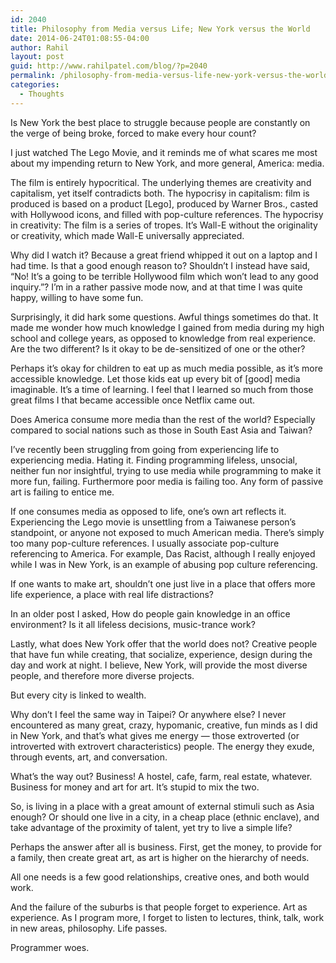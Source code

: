 ```yaml
---
id: 2040
title: Philosophy from Media versus Life; New York versus the World
date: 2014-06-24T01:08:55-04:00
author: Rahil
layout: post
guid: http://www.rahilpatel.com/blog/?p=2040
permalink: /philosophy-from-media-versus-life-new-york-versus-the-world
categories:
  - Thoughts
---
```

Is New York the best place to struggle because people are constantly on the verge of being broke, forced to make every hour count?

I just watched The Lego Movie, and it reminds me of what scares me most about my impending return to New York, and more general, America: media.

The film is entirely hypocritical. The underlying themes are creativity and capitalism, yet itself contradicts both. The hypocrisy in capitalism: film is produced is based on a product [Lego], produced by Warner Bros., casted with Hollywood icons, and filled with pop-culture references. The hypocrisy in creativity: The film is a series of tropes. It&#8217;s Wall-E without the originality or creativity, which made Wall-E universally appreciated.

Why did I watch it? Because a great friend whipped it out on a laptop and I had time. Is that a good enough reason to? Shouldn&#8217;t I instead have said, &#8220;No! It&#8217;s a going to be terrible Hollywood film which won&#8217;t lead to any good inquiry.&#8221;? I&#8217;m in a rather passive mode now, and at that time I was quite happy, willing to have some fun.

Surprisingly, it did hark some questions. Awful things sometimes do that. It made me wonder how much knowledge I gained from media during my high school and college years, as opposed to knowledge from real experience. Are the two different? Is it okay to be de-sensitized of one or the other?

Perhaps it&#8217;s okay for children to eat up as much media possible, as it&#8217;s more accessible knowledge. Let those kids eat up every bit of [good] media imaginable. It&#8217;s a time of learning. I feel that I learned so much from those great films I that became accessible once Netflix came out.

Does America consume more media than the rest of the world? Especially compared to social nations such as those in South East Asia and Taiwan?

I&#8217;ve recently been struggling from going from experiencing life to experiencing media. Hating it. Finding programming lifeless, unsocial, neither fun nor insightful, trying to use media while programming to make it more fun, failing. Furthermore poor media is failing too. Any form of passive art is failing to entice me.

If one consumes media as opposed to life, one&#8217;s own art reflects it. Experiencing the Lego movie is unsettling from a Taiwanese person&#8217;s standpoint, or anyone not exposed to much American media. There&#8217;s simply too many pop-culture references. I usually associate pop-culture referencing to America. For example, Das Racist, although I really enjoyed while I was in New York, is an example of abusing pop culture referencing.

If one wants to make art, shouldn&#8217;t one just live in a place that offers more life experience, a place with real life distractions?

In an older post I asked, How do people gain knowledge in an office environment? Is it all lifeless decisions, music-trance work?

Lastly, what does New York offer that the world does not? Creative people that have fun while creating, that socialize, experience, design during the day and work at night. I believe, New York, will provide the most diverse people, and therefore more diverse projects.

But every city is linked to wealth.

Why don&#8217;t I feel the same way in Taipei? Or anywhere else? I never encountered as many great, crazy, hypomanic, creative, fun minds as I did in New York, and that&#8217;s what gives me energy &#8212; those extroverted (or introverted with extrovert characteristics) people. The energy they exude, through events, art, and conversation.

What&#8217;s the way out? Business! A hostel, cafe, farm, real estate, whatever. Business for money and art for art. It&#8217;s stupid to mix the two.

So, is living in a place with a great amount of external stimuli such as Asia enough? Or should one live in a city, in a cheap place (ethnic enclave), and take advantage of the proximity of talent, yet try to live a simple life?

Perhaps the answer after all is business. First, get the money, to provide for a family, then create great art, as art is higher on the hierarchy of needs.

All one needs is a few good relationships, creative ones, and both would work.

And the failure of the suburbs is that people forget to experience. Art as experience. As I program more, I forget to listen to lectures, think, talk, work in new areas, philosophy. Life passes.

Programmer woes.